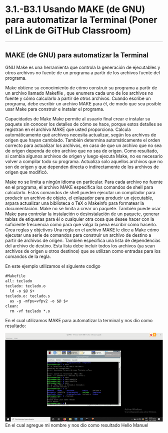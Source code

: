 # 3.1.-B3.1 Usando MAKE (de GNU) para automatizar la Terminal  (Poner el Link de GiTHub Classroom)
* * *
## MAKE (de GNU) para automatizar la Terminal  
GNU Make es una herramienta que controla la generación de ejecutables y otros archivos no fuente de un programa a partir de los archivos fuente del programa.

Make obtiene su conocimiento de cómo construir su programa a partir de un archivo llamado Makefile , que enumera cada uno de los archivos no fuente y cómo calcularlo a partir de otros archivos. Cuando escribe un programa, debe escribir un archivo MAKE para él, de modo que sea posible usar Make para construir e instalar el programa.

Capacidades de Make
Make permite al usuario final crear e instalar su paquete sin conocer los detalles de cómo se hace, porque estos detalles se registran en el archivo MAKE que usted proporciona.
Calcula automáticamente qué archivos necesita actualizar, según los archivos de origen que hayan cambiado. También determina automáticamente el orden correcto para actualizar los archivos, en caso de que un archivo que no sea de origen dependa de otro archivo que no sea de origen.
Como resultado, si cambia algunos archivos de origen y luego ejecuta Make, no es necesario volver a compilar todo su programa. Actualiza solo aquellos archivos que no son de origen y que dependen directa o indirectamente de los archivos de origen que modificó.

Make no se limita a ningún idioma en particular. Para cada archivo no fuente en el programa, el archivo MAKE especifica los comandos de shell para calcularlo. Estos comandos de shell pueden ejecutar un compilador para producir un archivo de objeto, el enlazador para producir un ejecutable, arpara actualizar una biblioteca o TeX o Makeinfo para formatear la documentación.
Make no se limita a crear un paquete. También puede usar Make para controlar la instalación o desinstalación de un paquete, generar tablas de etiquetas para él o cualquier otra cosa que desee hacer con la suficiente frecuencia como para que valga la pena escribir cómo hacerlo.
Crea reglas y objetivos
Una regla en el archivo MAKE le dice a Make cómo ejecutar una serie de comandos para construir un archivo de destino a partir de archivos de origen. También especifica una lista de dependencias del archivo de destino. Esta lista debe incluir todos los archivos (ya sean archivos de origen u otros destinos) que se utilizan como entradas para los comandos de la regla.


En este ejemplo utilizamos el siguiente codigo 
~~~
#Makefile
all: teclado
teclado: teclado.o
  ld -o $@ $+
teclado.o: teclado.s
  as -g -mfpu=vfpv2 -o $@ $<
clean:
  rm -vf teclado *.o
~~~
En el cual utilizamos MAKE para automatizar la terminal y nos dio como resultado: 

![](make.png)
En el cual agregue mi nombre y nos dio como resultado Hello Manuel 

